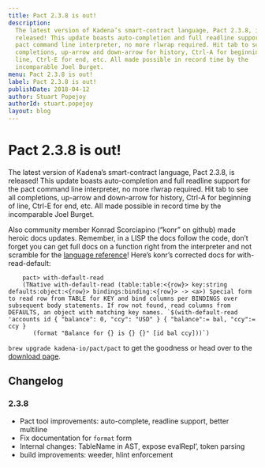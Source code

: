 ```yaml
---
title: Pact 2.3.8 is out!
description:
  The latest version of Kadena’s smart-contract language, Pact 2.3.8, is
  released! This update boasts auto-completion and full readline support for the
  pact command line interpreter, no more rlwrap required. Hit tab to see all
  completions, up-arrow and down-arrow for history, Ctrl-A for beginning of
  line, Ctrl-E for end, etc. All made possible in record time by the
  incomparable Joel Burget.
menu: Pact 2.3.8 is out!
label: Pact 2.3.8 is out!
publishDate: 2018-04-12
author: Stuart Popejoy
authorId: stuart.popejoy
layout: blog
---
```


# Pact 2.3.8 is out!

The latest version of Kadena’s smart-contract language, Pact 2.3.8, is released!
This update boasts auto-completion and full readline support for the pact
command line interpreter, no more rlwrap required. Hit tab to see all
completions, up-arrow and down-arrow for history, Ctrl-A for beginning of line,
Ctrl-E for end, etc. All made possible in record time by the incomparable Joel
Burget.

Also community member Konrad Scorciapino (“konr” on github) made heroic docs
updates. Remember, in a LISP the docs follow the code, don’t forget you can get
full docs on a function right from the interpreter and not scramble for the
[language reference](http://pact-language.readthedocs.io/en/latest/)! Here’s
konr’s corrected docs for with-read-default:

```pact
    pact> with-default-read
    (TNative with-default-read (table:table:<{row}> key:string defaults:object:<{row}> bindings:binding:<{row}> -> <a>) Special form to read row from TABLE for KEY and bind columns per BINDINGS over subsequent body statements. If row not found, read columns from DEFAULTS, an object with matching key names. `$(with-default-read 'accounts id { "balance": 0, "ccy": "USD" } { "balance":= bal, "ccy":= ccy }
       (format "Balance for {} is {} {}" [id bal ccy]))`)
```

`brew upgrade kadena-io/pact/pact` to get the goodness or head over to the
[download page](../../pact).

## Changelog

### 2.3.8

- Pact tool improvements: auto-complete, readline support, better multiline
- Fix documentation for `format` form
- Internal changes: TableName in AST, expose evalRepl’, token parsing
- build improvements: weeder, hlint enforcement
